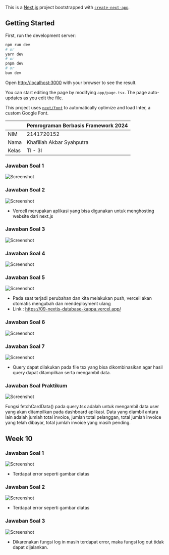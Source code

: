 This is a [Next.js](https://nextjs.org/) project bootstrapped with [`create-next-app`](https://github.com/vercel/next.js/tree/canary/packages/create-next-app).

## Getting Started

First, run the development server:

```bash
npm run dev
# or
yarn dev
# or
pnpm dev
# or
bun dev
```

Open [http://localhost:3000](http://localhost:3000) with your browser to see the result.

You can start editing the page by modifying `app/page.tsx`. The page auto-updates as you edit the file.

This project uses [`next/font`](https://nextjs.org/docs/basic-features/font-optimization) to automatically optimize and load Inter, a custom Google Font.

|  | Pemrograman Berbasis Framework 2024 |
|--|--|
| NIM |  2141720152|
| Nama |  Khafillah Akbar Syahputra |
| Kelas | TI - 3I |


### Jawaban Soal 1
![Screenshot](assets/01.png)

### Jawaban Soal 2
![Screenshot](assets/02.png)
- Vercell merupakan aplikasi yang bisa digunakan untuk menghosting website dari next.js

### Jawaban Soal 3
![Screenshot](assets/03.png)

### Jawaban Soal 4
![Screenshot](assets/04.png)

### Jawaban Soal 5
![Screenshot](assets/05.png)

- Pada saat terjadi perubahan dan kita melakukan push, vercell akan otomatis mengubah dan mendeployment ulang
- Link : https://09-nextjs-database-kappa.vercel.app/

### Jawaban Soal 6
![Screenshot](assets/06.png)

### Jawaban Soal 7
![Screenshot](assets/07.png)
- Query dapat dilakukan pada file tsx yang bisa dikombinasikan agar hasil query dapat ditampilkan serta mengambil data.

### Jawaban Soal Praktikum
![Screenshot](assets/08.png)

Fungsi fetchCardData() pada query.tsx adalah untuk mengambil data user yang akan ditampilkan pada dashboard aplikasi. Data yang diambil antara lain adalah  jumlah total invoice, jumlah total pelanggan, total jumlah invoice yang telah dibayar, total jumlah invoice yang masih pending.


## Week 10
### Jawaban Soal 1
![Screenshot](assets/09.png)
- Terdapat error seperti gambar diatas 

### Jawaban Soal 2
![Screenshot](assets/10.png)
- Terdapat error seperti gambar diatas

### Jawaban Soal 3
![Screenshot](assets/10.png)
- Dikarenakan fungsi log in masih terdapat error, maka fungsi log out tidak dapat dijalankan.





